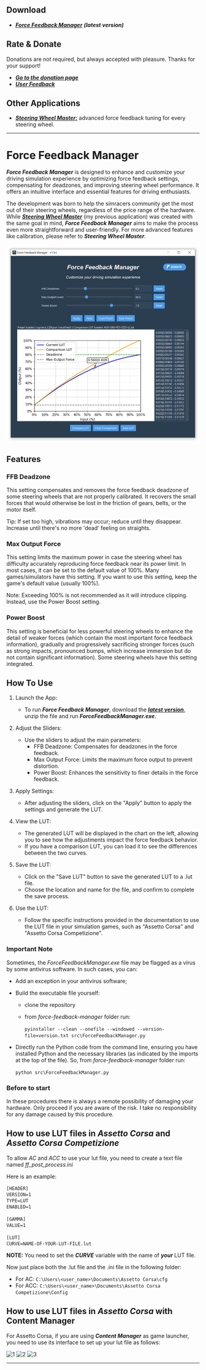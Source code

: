 ## Download

 - [***Force Feedback Manager***](https://github.com/Luke460/force-feedback-manager/releases) ***(latest version)***

## Rate & Donate

Donations are not required, but always accepted with pleasure. Thanks for your support!
 - [***Go to the donation page***](https://www.paypal.com/donate?hosted_button_id=WVSY5VX8TA4ZE)
 - [***User Feedback***](https://github.com/Luke460/force-feedback-manager/issues/1)

## Other Applications

 - [***Steering Wheel Master:***](https://github.com/Luke460/steering-wheel-master) advanced force feedback tuning for every steering wheel.

---

# Force Feedback Manager
***Force Feedback Manager*** is designed to enhance and customize your driving simulation experience by optimizing force feedback settings, compensating for deadzones, and improving steering wheel performance. It offers an intuitive interface and essential features for driving enthusiasts. 

The development was born to help the simracers community get the most out of their steering wheels, regardless of the price range of the hardware. While [***Steering Wheel Master***](https://github.com/Luke460/steering-wheel-master) (my previous application) was created with the same goal in mind, ***Force Feedback Manager*** aims to make the process even more straightforward and user-friendly. For more advanced features like calibration, please refer to ***Steering Wheel Master***.

![example](images/ffm-example-image.png)

## Features
### FFB Deadzone
This setting compensates and removes the force feedback deadzone of some steering wheels that are not properly calibrated. It recovers the small forces that would otherwise be lost in the friction of gears, belts, or the motor itself.

Tip: If set too high, vibrations may occur; reduce until they disappear. Increase until there's no more 'dead' feeling on straights.

### Max Output Force
This setting limits the maximum power in case the steering wheel has difficulty accurately reproducing force feedback near its power limit. In most cases, it can be set to the default value of 100%. Many games/simulators have this setting. If you want to use this setting, keep the game's default value (usually 100%).

Note: Exceeding 100% is not recommended as it will introduce clipping. Instead, use the Power Boost setting.

### Power Boost
This setting is beneficial for less powerful steering wheels to enhance the detail of weaker forces (which contain the most important force feedback information), gradually and progressively sacrificing stronger forces (such as strong impacts, pronounced bumps, which increase immersion but do not contain significant information). Some steering wheels have this setting integrated.

## How To Use


1) Launch the App:
   - To run ***Force Feedback Manager***, download the [***latest version***](https://github.com/Luke460/force-feedback-manager/releases), unzip the file and run ***ForceFeedbackManager.exe***.

2) Adjust the Sliders:
   - Use the sliders to adjust the main parameters:
     - FFB Deadzone: Compensates for deadzones in the force feedback.
     - Max Output Force: Limits the maximum force output to prevent distortion.
     - Power Boost: Enhances the sensitivity to finer details in the force feedback.

3) Apply Settings:
   - After adjusting the sliders, click on the "Apply" button to apply the settings and generate the LUT.

4) View the LUT:
   - The generated LUT will be displayed in the chart on the left, allowing you to see how the adjustments impact the force feedback behavior.
   - If you have a comparison LUT, you can load it to see the differences between the two curves.

5) Save the LUT:
   - Click on the "Save LUT" button to save the generated LUT to a .lut file.
   - Choose the location and name for the file, and confirm to complete the save process.

6) Use the LUT:
   - Follow the specific instructions provided in the documentation to use the LUT file in your simulation games, such as "Assetto Corsa" and "Assetto Corsa Competizione".

### Important Note
Sometimes, the *ForceFeedbackManager.exe* file may be flagged as a virus by some antivirus software. In such cases, you can:

 - Add an exception in your antivirus software;

 - Build the executable file yourself:
   - clone the repository
   - from *force-feedback-manager* folder run: 

     ``` pyinstaller --clean --onefile --windowed --version-file=version.txt src\ForceFeedbackManager.py ```

 - Directly run the Python code from the command line, ensuring you have installed Python and the necessary libraries (as indicated by the imports at the top of the file). So, from *force-feedback-manager* folder run: 

   ``` python src\ForceFeedbackManager.py ```

### Before to start

In these procedures there is always a remote possibility of damaging your hardware. Only proceed if you are aware of the risk. I take no responsibility for any damage caused by this procedure.

## How to use LUT files in *Assetto Corsa* and *Assetto Corsa Competizione*

To allow *AC* and *ACC* to use your lut file, you need to create a text file named *ff_post_process.ini*

Here is an example:
```
[HEADER]
VERSION=1
TYPE=LUT
ENABLED=1

[GAMMA]
VALUE=1

[LUT]
CURVE=NAME-OF-YOUR-LUT-FILE.lut
```
**NOTE:** You need to set the ***CURVE*** variable with the name of ***your*** LUT file.

Now just place both the .lut file and the .ini file in the following folder:
 - For AC: ```C:\Users\<user_name>\Documents\Assetto Corsa\cfg```
 - For ACC: ```C:\Users\<user_name>\Documents\Assetto Corsa Competizione\Config```

## How to use LUT files in *Assetto Corsa* with Content Manager

For Assetto Corsa, if you are using ***Content Manager*** as game launcher, you need to use its interface to set up your lut file as follows:

![1](images/cm-ffb-settings.png)
![2](images/cm-left-menu.png)
![3](images/cm-settings.png)

---
